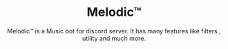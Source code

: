 <h1 align="center">
  <br>
  <a href="https://github.com/ItzYourUnknown/Melodic™<img src="https://cdn.discordapp.com/avatars/1069508321305960478/58c54e39fa2718c551fe170ebed64dd8.webp"height="200" alt="Alpha"></a>
  <br>
  Melodic™
  <br>
</h1>

<p align="center">Melodic™ is a Music bot for discord server. It has many features like filters , utility and much more.</p>

<br>
